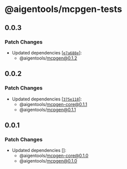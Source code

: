 # @aigentools/mcpgen-tests

## 0.0.3

### Patch Changes

- Updated dependencies [[`e7a688e`](https://github.com/beshkenadze/openapi-mcp-generator/commit/e7a688e408e1db62fb6e3d4be9fc421e1261a346)]:
  - @aigentools/mcpgen@0.1.2

## 0.0.2

### Patch Changes

- Updated dependencies [[`375e118`](https://github.com/beshkenadze/openapi-mcp-generator/commit/375e1183ed810477d8d64e4d01c261d5dd9cf187)]:
  - @aigentools/mcpgen-core@0.1.1
  - @aigentools/mcpgen@0.1.1

## 0.0.1

### Patch Changes

- Updated dependencies []:
  - @aigentools/mcpgen-core@0.1.0
  - @aigentools/mcpgen@0.1.0
